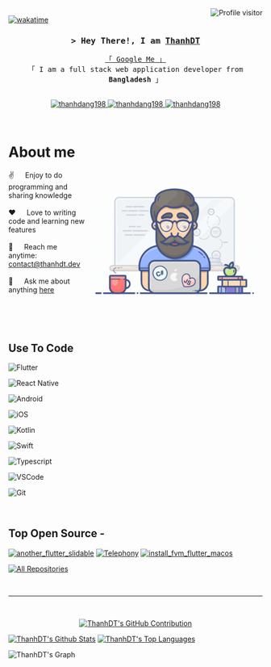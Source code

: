 <!--
<h2 align="center">
  Welcome to ThanhDT World!
  <img src="https://media.giphy.com/media/hvRJCLFzcasrR4ia7z/giphy.gif" width="28">
</h2>
-->

<!--
<p align="center">
  <a href="https://github.com/thanhdang198"><img src="https://readme-typing-svg.herokuapp.com/?lines=Self%20Taught%20Programmer;Front%20End%20Developer;1.5%2B%20years%20of%20coding%20experience;Always%20learning%20new%20things&center=true&width=380&height=45"></a>
</p>

 -->

<a href="https://komarev.com/ghpvc/?username=thanhdang198">
  <img align="right" src="https://komarev.com/ghpvc/?username=thanhdang198&label=Visitors&color=0e75b6&style=flat" alt="Profile visitor" />
</a>



[![wakatime](https://wakatime.com/badge/user/018afde3-2fd3-43aa-bfbc-25332c1268fe.svg)](https://wakatime.com/@018afde3-2fd3-43aa-bfbc-25332c1268fe)
<!-- Intro  -->
<h3 align="center">
        <samp>&gt; Hey There!, I am
                <b><a target="_blank" href="https://thanhdt.dev">ThanhDT</a></b>
        </samp>
</h3>


<p align="center"> 
  <samp>
    <a href="https://www.google.com/search?q=CV+Flutter">「 Google Me 」</a>
    <br>
    「 I am a full stack web application developer from <b>Bangladesh</b> 」
    <br>
    <br>
  </samp>
</p>

<p align="center">
 <a href="https://thanhdt.dev" target="blank">
  <img src="https://img.shields.io/badge/Website-DC143C?style=for-the-badge&logo=medium&logoColor=white" alt="thanhdang198" />
 </a>
 <a href="https://linkedin.com/in/thanhdang98" target="_blank">
  <img src="https://img.shields.io/badge/LinkedIn-0077B5?style=for-the-badge&logo=linkedin&logoColor=white" alt="thanhdang198"/>
 </a>
 <!-- <a href="https://dev.to/thanhdang198" target="_blank">
  <img src="https://img.shields.io/badge/dev.to-0A0A0A?style=for-the-badge&logo=dev.to&logoColor=white" alt="thanhdang198" />
 </a> -->
 <!-- <a href="https://twitter.com/_alsiam" target="_blank">
  <img src="https://img.shields.io/badge/Twitter-1DA1F2?style=for-the-badge&logo=twitter&logoColor=white" />
 </a> -->
 <!-- <a href="https://instagram.com/_alsiam" target="_blank">
  <img src="https://img.shields.io/badge/Instagram-fe4164?style=for-the-badge&logo=instagram&logoColor=white" alt="thanhdang198" />
 </a>  -->
 <a href="https://facebook.com/thanhdang98" target="_blank">
  <img src="https://img.shields.io/badge/Facebook-20BEFF?&style=for-the-badge&logo=facebook&logoColor=white" alt="thanhdang198"  />
  </a> 
</p>
<br />

<!-- About Section -->
 # About me
 
<p>
 <img align="right" width="350" src="/assets/programmer.gif" alt="Coding gif" />
  
 ✌️ &emsp; Enjoy to do programming and sharing knowledge <br/><br/>
 ❤️ &emsp; Love to writing code and learning new features<br/><br/>
 📧 &emsp; Reach me anytime: [contact@thanhdt.dev](mailto:contact@thanhdt.dev)<br/><br/>
 💬 &emsp; Ask me about anything [here](https://github.com/thanhdang198/thanhdang198/issues)

</p>

<br/>
<br/>
<br/>

## Use To Code

![Flutter](https://img.shields.io/badge/Flutter-02569B?style=for-the-badge&logo=flutter&logoColor=white)

![React Native](https://img.shields.io/badge/React_Native-20232A?style=for-the-badge&logo=react&logoColor=61DAFB)

![Android](https://img.shields.io/badge/Android-3DDC84?style=for-the-badge&logo=android&logoColor=white)

![iOS](https://img.shields.io/badge/iOS-000000?style=for-the-badge&logo=ios&logoColor=white)

![Kotlin](https://img.shields.io/badge/Kotlin-0095D5?&style=for-the-badge&logo=kotlin&logoColor=white)

![Swift](https://img.shields.io/badge/Swift-FA7343?style=for-the-badge&logo=swift&logoColor=white)

![Typescript](https://img.shields.io/badge/Typescript-007acc?style=for-the-badge&labelColor=black&logo=typescript&logoColor=007acc)

![VSCode](https://img.shields.io/badge/Visual_Studio-0078d7?style=for-the-badge&logo=visual%20studio&logoColor=white)

![Git](https://img.shields.io/badge/Git-F05032?style=for-the-badge&logo=git&logoColor=white)

<br/>

## Top Open Source -
[![another_flutter_slidable](https://github-readme-stats.vercel.app/api/pin/?username=thanhdang198&repo=flutter_slidable&border_color=7F3FBF&bg_color=0D1117&title_color=C9D1D9&text_color=8B949E&icon_color=7F3FBF)](https://github.com/thanhdang198/flutter_slidable)
[![Telephony](https://github-readme-stats.vercel.app/api/pin/?username=thanhdang198&repo=Telephony&border_color=7F3FBF&bg_color=0D1117&title_color=C9D1D9&text_color=8B949E&icon_color=7F3FBF)](https://github.com/thanhdang198/Telephony)
[![install_fvm_flutter_macos](https://github-readme-stats.vercel.app/api/pin/?username=thanhdang198&repo=install_fvm_flutter_macos&border_color=7F3FBF&bg_color=0D1117&title_color=C9D1D9&text_color=8B949E&icon_color=7F3FBF)](https://github.com/thanhdang198/install_fvm_flutter_macos)


<p align="left">
  <a href="https://github.com/thanhdang198?tab=repositories" target="_blank"><img alt="All Repositories" title="All Repositories" src="https://img.shields.io/badge/-All%20Repos-2962FF?style=for-the-badge&logo=koding&logoColor=white"/></a>
</p>

<br/>
<hr/>
<br/>

<!-- <p align="center">
  <a href="https://github.com/thanhdang198">
    <img src="https://github-readme-streak-stats.herokuapp.com/?user=thanhdang198&theme=radical&border=7F3FBF&background=0D1117" alt="ThanhDT's GitHub streak"/>
  </a>
</p> -->

<p align="center">
  <a href="https://github.com/thanhdang198">
    <img src="https://github-profile-summary-cards.vercel.app/api/cards/profile-details?username=thanhdang198&theme=radical" alt="ThanhDT's GitHub Contribution"/>
  </a>
</p>

<a> 
    <a href="https://github.com/thanhdang198"><img alt="ThanhDT's Github Stats" src="https://denvercoder1-github-readme-stats.vercel.app/api?username=thanhdang198&show_icons=true&count_private=true&theme=react&border_color=7F3FBF&bg_color=0D1117&title_color=F85D7F&icon_color=F8D866" height="192px" width="49.5%"/></a>
  <a href="https://github.com/thanhdang198"><img alt="ThanhDT's Top Languages" src="https://denvercoder1-github-readme-stats.vercel.app/api/top-langs/?username=thanhdang198&langs_count=8&layout=compact&theme=react&border_color=7F3FBF&bg_color=0D1117&title_color=F85D7F&icon_color=F8D866" height="192px" width="49.5%"/></a>
  <br/>
</a>


![ThanhDT's Graph](https://github-readme-activity-graph.vercel.app/graph?username=thanhdang198&custom_title=ThanhDT's%20GitHub%20Activity%20Graph&bg_color=0D1117&color=7F3FBF&line=7F3FBF&point=7F3FBF&area_color=FFFFFF&title_color=FFFFFF&area=true)
